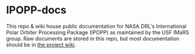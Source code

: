 # IPOPP-docs
This repo & wiki house public documentation for NASA DRL's International Polar Orbiter Processing Package (IPOPP) as maintained by the USF IMaRS group. Raw documents are stored in this repo, but most documentation should be in [the project wiki](https://github.com/USF-IMARS/IPOPP-docs/wiki).
